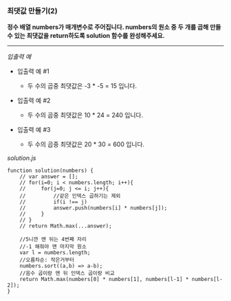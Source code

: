 ### 최댓값 만들기(2)

**정수 배열 numbers가 매개변수로 주어집니다. numbers의 원소 중 두 개를 곱해 만들 수 있는 최댓값을 return하도록 solution 함수를 완성해주세요.**

---

_입출력 예_

- 입출력 예 #1

  - 두 수의 곱중 최댓값은 -3 \* -5 = 15 입니다.

- 입출력 예 #2

  - 두 수의 곱중 최댓값은 10 \* 24 = 240 입니다.

- 입출력 예 #3

  - 두 수의 곱중 최댓값은 20 \* 30 = 600 입니다.

_solution.js_

```
function solution(numbers) {
    // var answer = [];
    // for(i=0; i < numbers.length; i++){
    //     for(j=0; j <= i; j++){
    //         //같은 인덱스 곱하기는 제외
    //         if(i !== j)
    //         answer.push(numbers[i] * numbers[j]);
    //     }
    // }
    // return Math.max(...answer);

    //5니깐 맨 뒤는 4번째 자리
    //-1 해줘야 맨 마지막 원소
    var l = numbers.length;
    //오름차순: 작은거부터
    numbers.sort((a,b) => a-b);
    //음수 곱이랑 맨 뒤 인덱스 곱이랑 비교
    return Math.max(numbers[0] * numbers[1], numbers[l-1] * numbers[l-2]);
}
```
